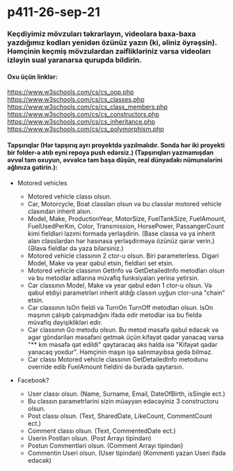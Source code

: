 # p411-26-sep-21

### Keçdiyimiz mövzuları təkrarlayın, videolara baxa-baxa yazdığımız kodları yenidən özünüz yazın (ki, əliniz öyrəşsin). Həmçinin keçmiş mövzulardan zəiflikləriniz varsa videoları izləyin sual yaranarsa qurupda bildirin.


#### Oxu üçün linklər:

https://www.w3schools.com/cs/cs_oop.php
https://www.w3schools.com/cs/cs_classes.php
https://www.w3schools.com/cs/cs_class_members.php
https://www.w3schools.com/cs/cs_constructors.php
https://www.w3schools.com/cs/cs_inheritance.php
https://www.w3schools.com/cs/cs_polymorphism.php


#### Tapşırıqlar (Hər tapşırıq ayrı proyektdə yazılmalıdır. Sonda hər iki proyekti bir folder-ə atıb eyni repoya push edərsiz.) (Tapşırıqları yazmamışdan əvvəl tam oxuyun, əvvəlcə tam başa düşün, real dünyadakı nümunələrini ağlınıza gətirin.):

- Motored vehicles
	- Motored vehicle classı olsun.
	- Car, Motorcycle, Boat classları olsun və bu classlar motored vehicle clasından inherit alsın.
	- Model, Make, ProductionYear, MotorSize, FuelTankSize, FuelAmount, FuelUsedPerKm, Color, Transmission, HorsePower, PassangerCount kimi fieldləri lazımi formada yerləşdirin. (Base classa və ya inherit alan classlardan hər hasınasa yerləşdirməyə özünüz qərar verin.) (Əlavə fieldlər də yaza bilərsiniz.) 
	- Motored vehicle classının 2 ctor-u olsun. Biri parameterless. Digəri Model, Make və year qəbul etsin, fieldləri set etsin.
    - Motored vehicle classının GetInfo və GetDetailedInfo metodları olsun və bu metodlar adlarına müvafiq funksiyaları yerinə yetirsin.
	- Car classının Model, Make və year qəbul edən 1 ctor-u olsun. Və qəbul etdiyi parametrləri inherit aldığı classın uyğun ctor-una "chain" etsin.
    - Car classının IsOn fieldi və TurnOn TurnOff metodları olsun. IsOn maşının çalışıb çalışmadığını ifadə edir metodlar isə bu fieldə müvafiq dəyişiklikləri edir.
    - Car classının Go metodu olsun. Bu metod məsafə qəbul edəcək və əgər göndərilən məsafəni getmək üçün kifayət qədər yanacaq varsa "** km məsafə qət edildi" qaytaracaq əks halda isə "Kifayət qədər yanacaq yoxdur". Həmçinin maşın işə salınmayıbsa gedə bilməz.
    - Car classı Motored vehicle classının GetDetailedInfo metodunu override edib FuelAmount fieldini də burada qaytarsın.

- Facebook?
    - User classı olsun. (Name, Surname, Email, DateOfBirth, isSingle ect.)
    - Bu classın parametrlərini sizin müəyyən edəcəyiniz 3 constructoru olsun.
    - Post classı olsun. (Text, SharedDate, LikeCount, CommentCount ect.)
    - Comment classı olsun. (Text, CommentedDate ect.)
    - Userin Postları olsun. (Post Arrayı tipindən)
    - Postun Commentləri olsun. (Comment Arrayı tipindən)
    - Commentin Useri olsun. (User tipindən) (Kommenti yazan Useri ifadə edəcək)